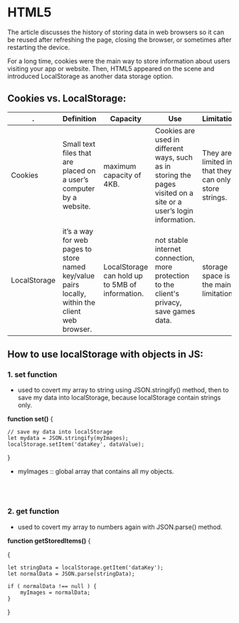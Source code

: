 # HTML5

The article discusses the history of storing data in web browsers so it can be reused after refreshing the page, closing the browser, or sometimes after restarting the device.

For a long time, cookies were the main way to store information about users visiting your app or website. Then, HTML5 appeared on the scene and introduced LocalStorage as another data storage option.

## Cookies vs. LocalStorage: 

.| Definition | Capacity | Use | Limitation
---|---|---|---|---
Cookies | Small text files that are placed on a user’s computer by a website. | maximum capacity of 4KB. | Cookies are used in different ways, such as in storing the pages visited on a site or a user’s login information. | They are limited in that they can only store strings.
LocalStorage |  it’s a way for web pages to store named key/value pairs locally, within the client web browser. | LocalStorage can hold up to 5MB of information. | not stable internet connection, more protection to the client's privacy, save games data. | storage space is the main limitation 




## How to use localStorage with objects in JS: 
### 1. set function 
* used to covert my array to string using JSON.stringify() method,  then to save my data into localStorage, because localStorage contain strings only.

**function set()** 
{

    // save my data into localStorage 
    let mydata = JSON.stringify(myImages);
    localStorage.setItem('dataKey', dataValue);
}

* myImages :: global array that contains all my objects.

<br>
<br>


### 2. get function 
* used to covert my array to numbers again with JSON.parse() method.

**function getStoredItems()** {

{

    let stringData = localStorage.getItem('dataKey');
    let normalData = JSON.parse(stringData);

    if ( normalData !== null ) {
        myImages = normalData;
    }
    
}

